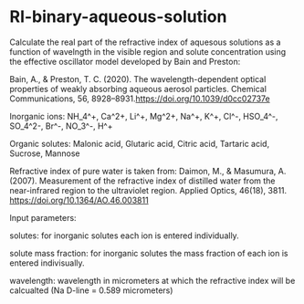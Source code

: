 # RI-binary-aqueous-solution
Calculate the real part of the refractive index of aquesous solutions as a function of wavelngth in the visible region and solute concentration using the effective 
oscillator model developed by Bain and Preston:

Bain, A., & Preston, T. C. (2020). The wavelength-dependent optical properties of weakly absorbing aqueous aerosol particles. Chemical Communications, 56, 8928–8931.https://doi.org/10.1039/d0cc02737e

Inorganic ions: NH_4^+, Ca^2+, Li^+, Mg^2+, Na^+, K^+, Cl^-, HSO_4^-, SO_4^2-, Br^-, NO_3^-, H^+

Organic solutes: Malonic acid, Glutaric acid, Citric acid, Tartaric acid, Sucrose, Mannose

Refractive index of pure water is taken from:
Daimon, M., & Masumura, A. (2007). Measurement of the refractive index of distilled water from the near-infrared region to the ultraviolet region. Applied Optics,
46(18), 3811. https://doi.org/10.1364/AO.46.003811

Input parameters: 

  solutes: for inorganic solutes each ion is entered individually. 
  
  solute mass fraction: for inorganic solutes the mass fraction of each ion is entered indivisually. 
  
  wavelength: wavelength in micrometers at which the refractive index will be calcualted (Na D-line = 0.589 micrometers)
